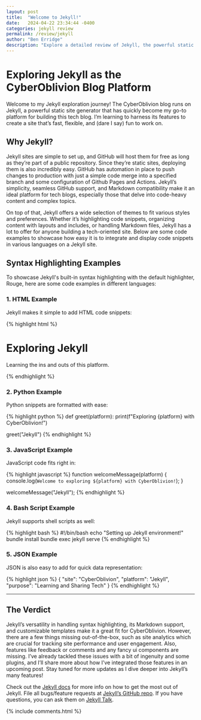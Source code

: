 ```yaml
---
layout: post
title:  "Welcome to Jekyll!"
date:   2024-04-22 23:34:44 -0400
categories: jekyll review
permalink: /review/jekyll
author: "Ben Erridge"
description: "Explore a detailed review of Jekyll, the powerful static site generator for developers. Learn about its features, benefits, and best use cases, and discover why Jekyll is a popular choice for building fast and flexible websites. Ideal for those considering Jekyll for their next blog or project."
---
```

# Exploring Jekyll as the CyberOblivion Blog Platform

Welcome to my Jekyll exploration journey! The CyberOblivion blog runs on Jekyll, a powerful static site generator that has quickly become my go-to platform for building this tech blog. I’m learning to harness its features to create a site that’s fast, flexible, and (dare I say) fun to work on.

## Why Jekyll?

Jekyll sites are simple to set up, and GitHub will host them for free as long as they’re part of a public repository. Since they’re static sites, deploying them is also incredibly easy. GitHub has automation in place to push changes to production with just a simple code merge into a specified branch and some configuration of Github Pages and Actions. Jekyll’s simplicity, seamless GitHub support, and Markdown compatibility make it an ideal platform for tech blogs, especially those that delve into code-heavy content and complex topics. 

On top of that, Jekyll offers a wide selection of themes to fit various styles and preferences. Whether it’s highlighting code snippets, organizing content with layouts and includes, or handling Markdown files, Jekyll has a lot to offer for anyone building a tech-oriented site. Below are some code examples to showcase how easy it is to integrate and display code snippets in various languages on a Jekyll site.

## Syntax Highlighting Examples

To showcase Jekyll's built-in syntax highlighting with the default highlighter, Rouge, here are some code examples in different languages:

### 1. HTML Example

Jekyll makes it simple to add HTML code snippets:

{% highlight html %}
<!DOCTYPE html>
<html>
<head>
  <title>CyberOblivion Blog</title>
</head>
<body>
  <h1>Exploring Jekyll</h1>
  <p>Learning the ins and outs of this platform.</p>
</body>
</html>
{% endhighlight %}

### 2. Python Example

Python snippets are formatted with ease:

{% highlight python %}
def greet(platform):
    print(f"Exploring {platform} with CyberOblivion!")
    
greet("Jekyll")
{% endhighlight %}

### 3. JavaScript Example

JavaScript code fits right in:

{% highlight javascript %}
function welcomeMessage(platform) {
    console.log(`Welcome to exploring ${platform} with CyberOblivion!`);
}

welcomeMessage("Jekyll");
{% endhighlight %}

### 4. Bash Script Example

Jekyll supports shell scripts as well:

{% highlight bash %}
#!/bin/bash
echo "Setting up Jekyll environment!"
bundle install
bundle exec jekyll serve
{% endhighlight %}

### 5. JSON Example

JSON is also easy to add for quick data representation:

{% highlight json %}
{
  "site": "CyberOblivion",
  "platform": "Jekyll",
  "purpose": "Learning and Sharing Tech"
}
{% endhighlight %}

---

## The Verdict

Jekyll’s versatility in handling syntax highlighting, its Markdown support, and customizable templates make it a great fit for CyberOblivion. However, there are a few things missing out-of-the-box, such as site analytics which are crucial for tracking site performance and user engagement. Also, features like feedback or comments and any fancy ui components are missing. I’ve already tackled these issues with a bit of ingenuity and some plugins, and I’ll share more about how I’ve integrated those features in an upcoming post. Stay tuned for more updates as I dive deeper into Jekyll’s many features!


Check out the [Jekyll docs][jekyll-docs] for more info on how to get the most out of Jekyll. File all bugs/feature requests at [Jekyll’s GitHub repo][jekyll-gh]. If you have questions, you can ask them on [Jekyll Talk][jekyll-talk].

[jekyll-docs]: https://jekyllrb.com/docs/home
[jekyll-gh]:   https://github.com/jekyll/jekyll
[jekyll-talk]: https://talk.jekyllrb.com/


{% include comments.html %}